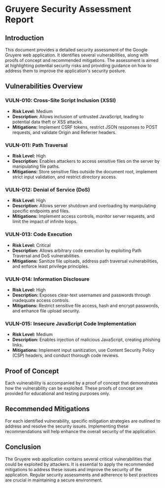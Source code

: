 # Gruyere Security Assessment Report

## Introduction

This document provides a detailed security assessment of the Google Gruyere web application. It identifies several vulnerabilities, along with proofs of concept and recommended mitigations. The assessment is aimed at highlighting potential security risks and providing guidance on how to address them to improve the application's security posture.

## Vulnerabilities Overview

### VULN-010: Cross-Site Script Inclusion (XSSI)
- **Risk Level:** Medium
- **Description:** Allows inclusion of untrusted JavaScript, leading to potential data theft or XSS attacks.
- **Mitigations:** Implement CSRF tokens, restrict JSON responses to POST requests, and validate Origin and Referrer headers.

### VULN-011: Path Traversal
- **Risk Level:** High
- **Description:** Enables attackers to access sensitive files on the server by manipulating file paths.
- **Mitigations:** Store sensitive files outside the document root, implement strict input validation, and restrict directory access.

### VULN-012: Denial of Service (DoS)
- **Risk Level:** High
- **Description:** Allows server shutdown and overloading by manipulating specific endpoints and files.
- **Mitigations:** Implement access controls, monitor server requests, and limit the impact of infinite loops.

### VULN-013: Code Execution
- **Risk Level:** Critical
- **Description:** Allows arbitrary code execution by exploiting Path Traversal and DoS vulnerabilities.
- **Mitigations:** Sanitize file uploads, address path traversal vulnerabilities, and enforce least privilege principles.

### VULN-014: Information Disclosure
- **Risk Level:** High
- **Description:** Exposes clear-text usernames and passwords through inadequate access controls.
- **Mitigations:** Restrict sensitive file access, hash and encrypt passwords, and enhance file upload security.

### VULN-015: Insecure JavaScript Code Implementation
- **Risk Level:** Medium
- **Description:** Enables injection of malicious JavaScript, creating phishing links.
- **Mitigations:** Implement input sanitization, use Content Security Policy (CSP) headers, and conduct thorough code reviews.

## Proof of Concept

Each vulnerability is accompanied by a proof of concept that demonstrates how the vulnerability can be exploited. These proofs of concept are provided for educational and testing purposes only.

## Recommended Mitigations

For each identified vulnerability, specific mitigation strategies are outlined to address and resolve the security issues. Implementing these recommendations will help enhance the overall security of the application.

## Conclusion

The Gruyere web application contains several critical vulnerabilities that could be exploited by attackers. It is essential to apply the recommended mitigations to address these issues and improve the security of the application. Regular security assessments and adherence to best practices are crucial in maintaining a secure environment.


